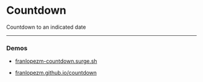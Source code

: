# Countdown
Countdown to an indicated date

---
### Demos
 * <a href="https://franlopezm-countdown.surge.sh/?datetimes=ZW5kRGF0ZT0yMDIxLTAxLTIxVDIxOjAwOjAwJnRpbWV6b25lPUV1cm9wZS9NYWRyaWQmaW5pdERhdGU9MjAxOS0wOS0yOVQxMjowMDowMA==" target="_blank">franlopezm-countdown.surge.sh</a>

 * <a href="https://franlopezm.github.io/countdown?datetimes=ZW5kRGF0ZT0yMDIxLTAxLTIxVDIxOjAwOjAwJnRpbWV6b25lPUV1cm9wZS9NYWRyaWQmaW5pdERhdGU9MjAxOS0wOS0yOVQxMjowMDowMA==" target="_blank">franlopezm.github.io/countdown</a>
